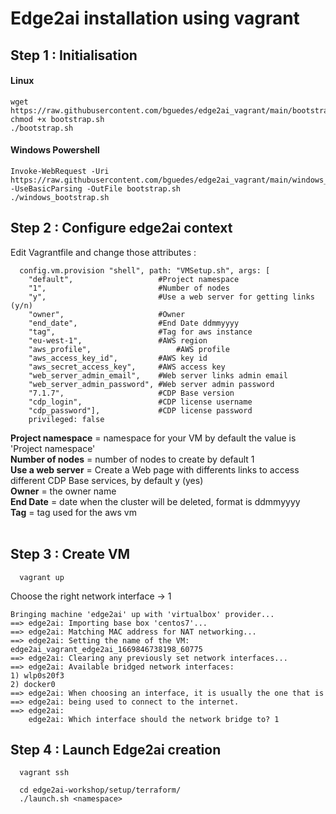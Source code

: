 # Edge2ai installation using vagrant

## Step 1 : Initialisation

#### Linux 
  
```
wget https://raw.githubusercontent.com/bguedes/edge2ai_vagrant/main/bootstrap.sh
chmod +x bootstrap.sh
./bootstrap.sh

```

#### Windows Powershell 
  
```
Invoke-WebRequest -Uri https://raw.githubusercontent.com/bguedes/edge2ai_vagrant/main/windows_bootstrap.sh -UseBasicParsing -OutFile bootstrap.sh
./windows_bootstrap.sh

``` 

## Step 2 : Configure edge2ai context

Edit Vagrantfile and change those attributes :

``` 
  config.vm.provision "shell", path: "VMSetup.sh", args: [
    "default",                   #Project namespace
    "1",                         #Number of nodes
    "y",                         #Use a web server for getting links (y/n)
    "owner",                     #Owner
    "end_date",                  #End Date ddmmyyyy
    "tag",                       #Tag for aws instance
    "eu-west-1",                 #AWS region
    "aws_profile",                   #AWS profile
    "aws_access_key_id",         #AWS key id
    "aws_secret_access_key",     #AWS access key
    "web_server_admin_email",    #Web server links admin email
    "web_server_admin_password", #Web server admin password
    "7.1.7",                     #CDP Base version
    "cdp_login",                 #CDP license username
    "cdp_password"],             #CDP license password
    privileged: false
```  

**Project namespace** = namespace for your VM by default the value is 'Project namespace'<br>
**Number of nodes** = number of nodes to create by default 1<br>
**Use a web server** = Create a Web page with differents links to access different CDP Base services, by default y (yes)<br>
**Owner** = the owner name <br>
**End Date** = date when the cluster will be deleted, format is ddmmyyyy<br>
**Tag** = tag used for the aws vm <br>
<br>

## Step 3 : Create VM

``` 
  vagrant up
```  

Choose the right network interface -> 1 

``` 
Bringing machine 'edge2ai' up with 'virtualbox' provider...
==> edge2ai: Importing base box 'centos7'...
==> edge2ai: Matching MAC address for NAT networking...
==> edge2ai: Setting the name of the VM: edge2ai_vagrant_edge2ai_1669846738198_60775
==> edge2ai: Clearing any previously set network interfaces...
==> edge2ai: Available bridged network interfaces:
1) wlp0s20f3
2) docker0
==> edge2ai: When choosing an interface, it is usually the one that is
==> edge2ai: being used to connect to the internet.
==> edge2ai: 
    edge2ai: Which interface should the network bridge to? 1
```  


## Step 4 : Launch Edge2ai creation 

``` 
  vagrant ssh
  
  cd edge2ai-workshop/setup/terraform/
  ./launch.sh <namespace>
```  

